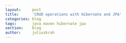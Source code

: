 ```yaml
---
layout:     post
title:      'CRUD operations with Hibernate and JPA'
categories: blog
tags:       java maven hibernate jpa
section:    blog
author:     juliuskrah
---
```

